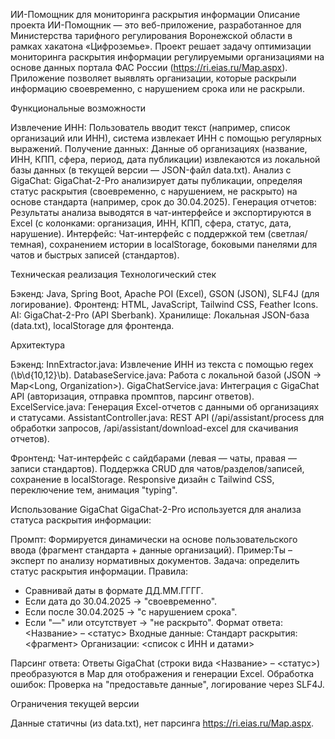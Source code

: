 ИИ-Помощник для мониторинга раскрытия информации
Описание проекта
ИИ-Помощник — это веб-приложение, разработанное для Министерства тарифного регулирования Воронежской области в рамках хакатона «Цифроземье». Проект решает задачу оптимизации мониторинга раскрытия информации регулируемыми организациями на основе данных портала ФАС России (https://ri.eias.ru/Map.aspx). Приложение позволяет выявлять организации, которые раскрыли информацию своевременно, с нарушением срока или не раскрыли.

Функциональные возможности

Извлечение ИНН: Пользователь вводит текст (например, список организаций или ИНН), система извлекает ИНН с помощью регулярных выражений.
Получение данных: Данные об организациях (название, ИНН, КПП, сфера, период, дата публикации) извлекаются из локальной базы данных (в текущей версии — JSON-файл data.txt).
Анализ с GigaChat: GigaChat-2-Pro анализирует даты публикации, определяя статус раскрытия (своевременно, с нарушением, не раскрыто) на основе стандарта (например, срок до 30.04.2025).
Генерация отчетов: Результаты анализа выводятся в чат-интерфейсе и экспортируются в Excel (с колонками: организация, ИНН, КПП, сфера, статус, дата, нарушение).
Интерфейс: Чат-интерфейс с поддержкой тем (светлая/темная), сохранением истории в localStorage, боковыми панелями для чатов и быстрых записей (стандартов).

Техническая реализация
Технологический стек

Бэкенд: Java, Spring Boot, Apache POI (Excel), GSON (JSON), SLF4J (для логирование).
Фронтенд: HTML, JavaScript, Tailwind CSS, Feather Icons.
AI: GigaChat-2-Pro (API Sberbank).
Хранилище: Локальная JSON-база (data.txt), localStorage для фронтенда.

Архитектура

Бэкенд:
InnExtractor.java: Извлечение ИНН из текста с помощью regex (\b\d{10,12}\b).
DatabaseService.java: Работа с локальной базой (JSON → Map<Long, Organization>).
GigaChatService.java: Интеграция с GigaChat API (авторизация, отправка промптов, парсинг ответов).
ExcelService.java: Генерация Excel-отчетов с данными об организациях и статусами.
AssistantController.java: REST API (/api/assistant/process для обработки запросов, /api/assistant/download-excel для скачивания отчетов).


Фронтенд:
Чат-интерфейс с сайдбарами (левая — чаты, правая — записи стандартов).
Поддержка CRUD для чатов/разделов/записей, сохранение в localStorage.
Responsive дизайн с Tailwind CSS, переключение тем, анимация "typing".



Использование GigaChat
GigaChat-2-Pro используется для анализа статуса раскрытия информации:

Промпт: Формируется динамически на основе пользовательского ввода (фрагмент стандарта + данные организаций). Пример:Ты – эксперт по анализу нормативных документов. Задача: определить статус раскрытия информации.
Правила:
- Сравнивай даты в формате ДД.ММ.ГГГГ.
- Если дата до 30.04.2025 → "своевременно".
- Если после 30.04.2025 → "с нарушением срока".
- Если "—" или отсутствует → "не раскрыто".
Формат ответа: <Название> – <статус>
Входные данные:
Стандарт раскрытия: <фрагмент>
Организации: <список с ИНН и датами>


Парсинг ответа: Ответы GigaChat (строки вида <Название> – <статус>) преобразуются в Map для отображения и генерации Excel.
Обработка ошибок: Проверка на "предоставьте данные", логирование через SLF4J.

Ограничения текущей версии

Данные статичны (из data.txt), нет парсинга https://ri.eias.ru/Map.aspx.
